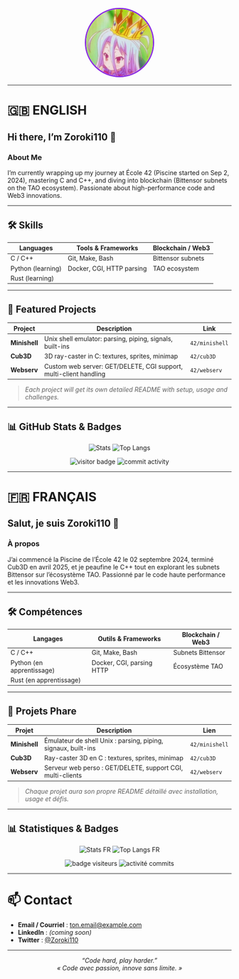 <!-- ============================
     GitHub Profile README
     Neon Violet Arcade Style
=============================== -->

<p align="center">
  <img src="./images/Github_Profile_Picture.jpeg" alt="Avatar" width="150" style="border-radius:50%; border:3px solid #8A2BE2;" />
</p>

---

# 🇬🇧 ENGLISH

## Hi there, I’m Zoroki110 👋

### About Me
I’m currently wrapping up my journey at École 42 (Piscine started on Sep 2, 2024), mastering C and C++, and diving into blockchain (Bittensor subnets on the TAO ecosystem). Passionate about high-performance code and Web3 innovations.

---

## 🛠️ Skills

| Languages           | Tools & Frameworks       | Blockchain / Web3      |
|---------------------|--------------------------|------------------------|
| C / C++             | Git, Make, Bash          | Bittensor subnets      |
| Python (learning)   | Docker, CGI, HTTP parsing| TAO ecosystem          |
| Rust (learning)     |                          |                        |

---

## 🚀 Featured Projects

| Project     | Description                                                         | Link           |
|-------------|---------------------------------------------------------------------|----------------|
| **Minishell** | Unix shell emulator: parsing, piping, signals, built-ins          | `42/minishell` |
| **Cub3D**     | 3D ray-caster in C: textures, sprites, minimap                    | `42/cub3D`     |
| **Webserv**   | Custom web server: GET/DELETE, CGI support, multi-client handling | `42/webserv`   |

> *Each project will get its own detailed README with setup, usage and challenges.*

---

## 📊 GitHub Stats & Badges

<p align="center">
  <img src="https://github-readme-stats.vercel.app/api?username=Zoroki110&show_icons=true&theme=radical" alt="Stats" />
  <img src="https://github-readme-stats.vercel.app/api/top-langs/?username=Zoroki110&layout=compact&theme=radical" alt="Top Langs" />
</p>

<p align="center">
  <img src="https://visitor-badge.laobi.icu/badge?page_id=Zoroki110.Zoroki110" alt="visitor badge" />
  <img src="https://img.shields.io/github/commit-activity/m/Zoroki110?color=purple" alt="commit activity" />
</p>

---

# 🇫🇷 FRANÇAIS

## Salut, je suis Zoroki110 👋

### À propos
J’ai commencé la Piscine de l’École 42 le 02 septembre 2024, terminé Cub3D en avril 2025, et je peaufine le C++ tout en explorant les subnets Bittensor sur l’écosystème TAO. Passionné par le code haute performance et les innovations Web3.

---

## 🛠️ Compétences

| Langages           | Outils & Frameworks      | Blockchain / Web3      |
|--------------------|--------------------------|------------------------|
| C / C++            | Git, Make, Bash          | Subnets Bittensor      |
| Python (en apprentissage) | Docker, CGI, parsing HTTP | Écosystème TAO        |
| Rust (en apprentissage)   |                          |                        |

---

## 🚀 Projets Phare

| Projet      | Description                                                         | Lien           |
|-------------|---------------------------------------------------------------------|----------------|
| **Minishell** | Émulateur de shell Unix : parsing, piping, signaux, built-ins     | `42/minishell` |
| **Cub3D**     | Ray-caster 3D en C : textures, sprites, minimap                   | `42/cub3D`     |
| **Webserv**   | Serveur web perso : GET/DELETE, support CGI, multi-clients        | `42/webserv`   |

> *Chaque projet aura son propre README détaillé avec installation, usage et défis.*

---

## 📊 Statistiques & Badges

<p align="center">
  <img src="https://github-readme-stats.vercel.app/api?username=Zoroki110&show_icons=true&theme=radical&locale=fr" alt="Stats FR" />
  <img src="https://github-readme-stats.vercel.app/api/top-langs/?username=Zoroki110&layout=compact&theme=radical&locale=fr" alt="Top Langs FR" />
</p>

<p align="center">
  <img src="https://visitor-badge.laobi.icu/badge?page_id=Zoroki110.Zoroki110&locale=fr" alt="badge visiteurs" />
  <img src="https://img.shields.io/github/commit-activity/m/Zoroki110?color=purple" alt="activité commits" />
</p>

---

# 📫 Contact

- **Email / Courriel** : ton.email@example.com  
- **LinkedIn** : _(coming soon)_  
- **Twitter** : [@Zoroki110](https://twitter.com/Zoroki110)

---

<p align="center">
  <em>“Code hard, play harder.”</em><br/>
  <em>« Code avec passion, innove sans limite. »</em>
</p>


<!--
**Zoroki110/Zoroki110** is a ✨ _special_ ✨ repository because its `README.md` (this file) appears on your GitHub profile.

Here are some ideas to get you started:

- 🔭 I’m currently working on ...
- 🌱 I’m currently learning ...
- 👯 I’m looking to collaborate on ...
- 🤔 I’m looking for help with ...
- 💬 Ask me about ...
- 📫 How to reach me: ...
- 😄 Pronouns: ...
- ⚡ Fun fact: ...
-->
